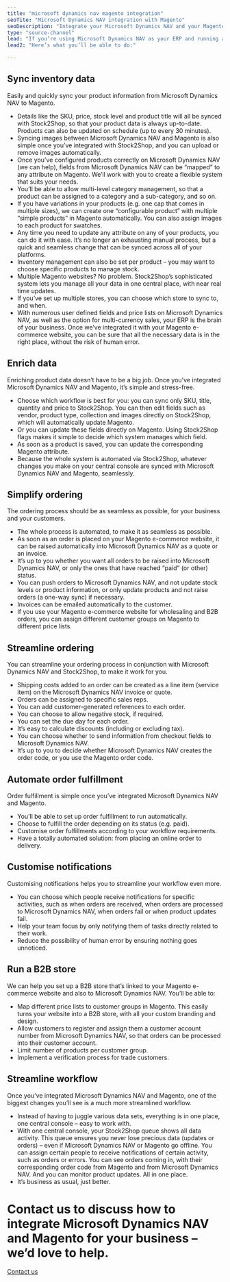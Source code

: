 ```yaml
---
title: "microsoft dynamics nav magento integration"
seoTite: "Microsoft Dynamics NAV integration with Magento"
seoDescription: "Integrate your Microsoft Dynamics NAV and your Magento e-commerce website for maximum efficiency. You’ll be able to sync inventory, enrich product data, customise a workflow to suit your needs and streamline the entire ordering process - including automatic order fulfillment. Easily."
type: "source-channel"
lead: "If you’re using Microsoft Dynamics NAV as your ERP and running a Magento e-commerce website, it’s important that they are in sync to ensure the most efficient workflow. Stock2Shop works in conjunction with Microsoft Dynamics NAV to create an Microsoft Dynamics NAV Magento integration – for a seamless e-commerce experience."
lead2: "Here’s what you’ll be able to do:"

---
```


Sync inventory data
-------------------

Easily and quickly sync your product information from Microsoft Dynamics NAV to Magento.

*   Details like the SKU, price, stock level and product title will all be synced with Stock2Shop, so that your product data is always up-to-date. Products can also be updated on schedule (up to every 30 minutes).
*   Syncing images between Microsoft Dynamics NAV and Magento is also simple once you’ve integrated with Stock2Shop, and you can upload or remove images automatically.
*   Once you’ve configured products correctly on Microsoft Dynamics NAV (we can help), fields from Microsoft Dynamics NAV can be “mapped” to any attribute on Magento. We’ll work with you to create a flexible system that suits your needs.
*   You’ll be able to allow multi-level category management, so that a product can be assigned to a category and a sub-category, and so on.
*   If you have variations in your products (e.g. one cap that comes in multiple sizes), we can create one “configurable product” with multiple “simple products” in Magento automatically. You can also assign images to each product for swatches.
*   Any time you need to update any attribute on any of your products, you can do it with ease. It’s no longer an exhausting manual process, but a quick and seamless change that can be synced across all of your platforms.
*   Inventory management can also be set per product – you may want to choose specific products to manage stock.
*   Multiple Magento websites? No problem. Stock2Shop’s sophisticated system lets you manage all your data in one central place, with near real time updates.
*   If you’ve set up multiple stores, you can choose which store to sync to, and when.
*   With numerous user defined fields and price lists on Microsoft Dynamics NAV, as well as the option for multi-currency sales, your ERP is the brain of your business. Once we’ve integrated it with your Magento e-commerce website, you can be sure that all the necessary data is in the right place, without the risk of human error.

Enrich data
-----------

Enriching product data doesn’t have to be a big job. Once you’ve integrated Microsoft Dynamics NAV and Magento, it’s simple and stress-free.

*   Choose which workflow is best for you: you can sync only SKU, title, quantity and price to Stock2Shop. You can then edit fields such as vendor, product type, collection and images directly on Stock2Shop, which will automatically update Magento.
*   Or you can update these fields directly on Magento. Using Stock2Shop flags makes it simple to decide which system manages which field.
*   As soon as a product is saved, you can update the corresponding Magento attribute.
*   Because the whole system is automated via Stock2Shop, whatever changes you make on your central console are synced with Microsoft Dynamics NAV and Magento, seamlessly.

Simplify ordering
-----------------

The ordering process should be as seamless as possible, for your business and your customers.

*   The whole process is automated, to make it as seamless as possible.
*   As soon as an order is placed on your Magento e-commerce website, it can be raised automatically into Microsoft Dynamics NAV as a quote or an invoice.
*   It’s up to you whether you want all orders to be raised into Microsoft Dynamics NAV, or only the ones that have reached “paid” (or other) status.
*   You can push orders to Microsoft Dynamics NAV, and not update stock levels or product information, or only update products and not raise orders (a one-way sync) if necessary.
*   Invoices can be emailed automatically to the customer.
*   If you use your Magento e-commerce website for wholesaling and B2B orders, you can assign different customer groups on Magento to different price lists.

Streamline ordering
-------------------

You can streamline your ordering process in conjunction with Microsoft Dynamics NAV and Stock2Shop, to make it work for you.

*   Shipping costs added to an order can be created as a line item (service item) on the Microsoft Dynamics NAV invoice or quote.
*   Orders can be assigned to specific sales reps.
*   You can add customer-generated references to each order.
*   You can choose to allow negative stock, if required.
*   You can set the due day for each order.
*   It’s easy to calculate discounts (including or excluding tax).
*   You can choose whether to send information from checkout fields to Microsoft Dynamics NAV.
*   It’s up to you to decide whether Microsoft Dynamics NAV creates the order code, or you use the Magento order code.

Automate order fulfillment
--------------------------

Order fulfillment is simple once you’ve integrated Microsoft Dynamics NAV and Magento.

*   You’ll be able to set up order fulfillment to run automatically.
*   Choose to fulfill the order depending on its status (e.g. paid).
*   Customise order fulfillments according to your workflow requirements.
*   Have a totally automated solution: from placing an online order to delivery.

Customise notifications
-----------------------

Customising notifications helps you to streamline your workflow even more.

*   You can choose which people receive notifications for specific activities, such as when orders are received, when orders are processed to Microsoft Dynamics NAV, when orders fail or when product updates fail.
*   Help your team focus by only notifying them of tasks directly related to their work.
*   Reduce the possibility of human error by ensuring nothing goes unnoticed.

Run a B2B store
---------------

We can help you set up a B2B store that’s linked to your Magento e-commerce website and also to Microsoft Dynamics NAV. You’ll be able to:

*   Map different price lists to customer groups in Magento. This easily turns your website into a B2B store, with all your custom branding and design.
*   Allow customers to register and assign them a customer account number from Microsoft Dynamics NAV, so that orders can be processed into their customer account.
*   Limit number of products per customer group.
*   Implement a verification process for trade customers.

Streamline workflow
-------------------

Once you’ve integrated Microsoft Dynamics NAV and Magento, one of the biggest changes you’ll see is a much more streamlined workflow.

*   Instead of having to juggle various data sets, everything is in one place, one central console – easy to work with.
*   With one central console, your Stock2Shop queue shows all data activity. This queue ensures you never lose precious data (updates or orders) – even if Microsoft Dynamics NAV or Magento go offline. You can assign certain people to receive notifications of certain activity, such as orders or errors. You can see orders coming in, with their corresponding order code from Magento and from Microsoft Dynamics NAV. And you can monitor product updates. All in one place.
*   It’s business as usual, just better.

Contact us to discuss how to integrate Microsoft Dynamics NAV and Magento for your business – we’d love to help.
================================================================================================================

[Contact us](/contact-us "Contact Stock2Shop")
